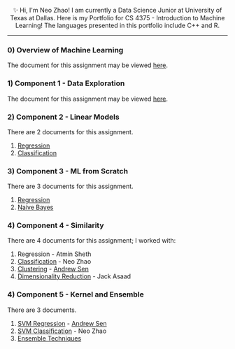 <p align="center">
  ✨ Hi, I'm Neo Zhao! I am currently a Data Science Junior at University of Texas at Dallas. Here is my Portfolio for CS 4375 - Introduction to Machine Learning! The languages presented in this portfolio include C++ and R.
  </p>

------------------

### 0) Overview of Machine Learning
The document for this assignment may be viewed [here](overviewOfML.pdf).


### 1) Component 1 - Data Exploration
The document for this assignment may be viewed [here](portCompOne.pdf).

### 2) Component 2 - Linear Models
There are 2 documents for this assignment. 
1) [Regression](Regression.pdf)
2) [Classification](Classification.pdf)

### 3) Component 3 - ML from Scratch
There are 3 documents for this assignment.
1) [Regression](fourRegression.cpp)
2) [Naive Bayes](fourNaiveBayes.cpp)

### 4) Component 4 - Similarity
There are 4 documents for this assignment; I worked with: 
1) Regression - Atmin Sheth
2) [Classification](classificationFive.pdf) - Neo Zhao
3) [Clustering](ClusteringAndrew.pdf) - [Andrew Sen](https://github.com/platformer)
4) [Dimensionality Reduction](DimensionalityJack.pdf) - Jack Asaad

### 4) Component 5 - Kernel and Ensemble
There are 3 documents.
1) [SVM Regression](RegressionA.pdf) - [Andrew Sen](https://github.com/platformer)
2) [SVM Classification](classSix.pdf) - Neo Zhao
3) [Ensemble Techniques](RF_XG_ADA.pdf)


